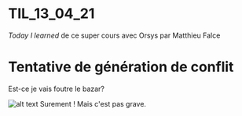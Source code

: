 # TIL_13_04_21
*Today I learned* de ce super cours avec Orsys par Matthieu Falce

# Tentative de génération de conflit
Est-ce je vais foutre le bazar? 








![alt text](https://www.google.com/url?sa=i&url=https%3A%2F%2Fwww.istockphoto.com%2Fvector%2Fgreat-things-take-time-handlettering-calligraphy-gm1166372393-321282158&psig=AOvVaw3M1v038ZvTQv1Ib4-sZ-n-&ust=1618411087232000&source=images&cd=vfe&ved=0CAIQjRxqFwoTCMCN_Km5--8CFQAAAAAdAAAAABAE)
Surement ! Mais c'est pas grave.
